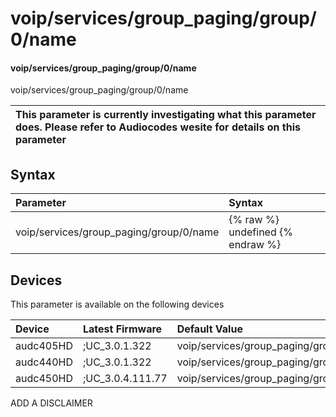 ﻿---
description: voip/services/group_paging/group/0/name
search: false
---

# voip/services/group_paging/group/0/name

#### voip/services/group_paging/group/0/name

voip/services/group_paging/group/0/name


| This parameter is currently investigating what this parameter does. Please refer to Audiocodes wesite for details on this parameter | 
| :--- |

## Syntax
| Parameter | Syntax |
| :--- | :--- |
|voip/services/group_paging/group/0/name | {% raw %} undefined {% endraw %}|

## Devices
This parameter is available on the following devices

| Device | Latest Firmware | Default Value |
|:---|:---|:---|
| audc405HD | ;UC_3.0.1.322 | voip/services/group_paging/group/0/name= 
| audc440HD | ;UC_3.0.1.322 | voip/services/group_paging/group/0/name= 
| audc450HD | ;UC_3.0.4.111.77 | voip/services/group_paging/group/0/name= 

ADD A DISCLAIMER
